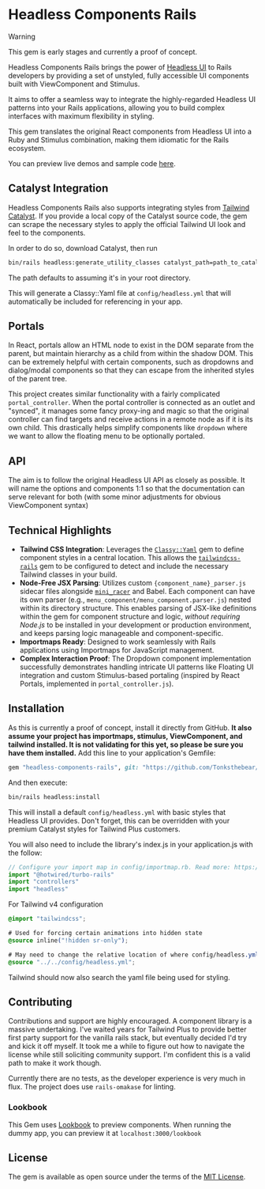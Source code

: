 # Headless Components Rails

>[!WARNING]
>This gem is early stages and currently a proof of concept.

Headless Components Rails brings the power of [Headless UI](https://headlessui.com) to Rails developers by providing a set of unstyled, fully accessible UI components built with ViewComponent and Stimulus.

It aims to offer a seamless way to integrate the highly-regarded Headless UI patterns into your Rails applications, allowing you to build complex interfaces with maximum flexibility in styling.

This gem translates the original React components from Headless UI into a Ruby and Stimulus combination, making them idiomatic for the Rails ecosystem.

You can preview live demos and sample code [here](https://headless-components-rails.onrender.com).


## Catalyst Integration

Headless Components Rails also supports integrating styles from [Tailwind Catalyst](https://catalyst.tailwindui.com/). If you provide a local copy of the Catalyst source code, the gem can scrape the necessary styles to apply the official Tailwind UI look and feel to the components.

In order to do so, download Catalyst, then run
```bash
bin/rails headless:generate_utility_classes catalyst_path=path_to_catalyst_project
```
The path defaults to assuming it's in your root directory.

This will generate a Classy::Yaml file at `config/headless.yml` that will automatically be included for referencing in your app.

## Portals
In React, portals allow an HTML node to exist in the DOM separate from the parent, but maintain hierarchy as a child from within the shadow DOM. This can be extremely helpful with certain components, such as dropdowns and dialog/modal components so that they can escape from the inherited styles of the parent tree.

This project creates similar functionality with a fairly complicated `portal_controller`. When the portal controller is connected as an outlet and "synced", it manages some fancy proxy-ing and magic so that the original controller can find targets and receive actions in a remote node as if it is its own child. This drastically helps simplify components like `dropdown` where we want to allow the floating menu to be optionally portaled. 


## API
The aim is to follow the original Headless UI API as closely as possible. It will name the options and components 1:1 so that the documentation can serve relevant for both (with some minor adjustments for obvious ViewComponent syntax)


## Technical Highlights

*   **Tailwind CSS Integration**: Leverages the [`Classy::Yaml`](https://github.com/Tonksthebear/classy-yaml) gem to define component styles in a central location. This allows the [`tailwindcss-rails`](https://github.com/rails/tailwindcss-rails) gem to be configured to detect and include the necessary Tailwind classes in your build.
*   **Node-Free JSX Parsing**: Utilizes custom `{component_name}_parser.js` sidecar files alongside [`mini_racer`](https://github.com/rubyjs/mini_racer) and Babel. Each component can have its own parser (e.g., `menu_component/menu_component.parser.js`) nested within its directory structure. This enables parsing of JSX-like definitions within the gem for component structure and logic, *without requiring Node.js* to be installed in your development or production environment, and keeps parsing logic manageable and component-specific.
*   **Importmaps Ready**: Designed to work seamlessly with Rails applications using Importmaps for JavaScript management.
*   **Complex Interaction Proof**: The Dropdown component implementation successfully demonstrates handling intricate UI patterns like Floating UI integration and custom Stimulus-based portaling (inspired by React Portals, implemented in `portal_controller.js`).

## Installation

As this is currently a proof of concept, install it directly from GitHub. **It also assume your project has importmaps, stimulus, ViewComponent, and tailwind installed. It is not validating for this yet, so please be sure you have them installed.** Add this line to your application's Gemfile:

```ruby
gem "headless-components-rails", git: "https://github.com/Tonksthebear/headless-components-rails.git"
```

And then execute:
```bash
bin/rails headless:install 
```

This will install a default `config/headless.yml` with basic styles that Headless UI provides. Don't forget, this can be overridden with your premium Catalyst styles for Tailwind Plus customers.

You will also need to include the library's index.js in your application.js with the follow:
```js
// Configure your import map in config/importmap.rb. Read more: https://github.com/rails/importmap-rails
import "@hotwired/turbo-rails"
import "controllers"
import "headless"

```

For Tailwind v4 configuration
```css
@import "tailwindcss";

# Used for forcing certain animations into hidden state
@source inline("!hidden sr-only");

# May need to change the relative location of where config/headless.yml is relative to your stylesheet
@source "../../config/headless.yml";
```
Tailwind should now also search the yaml file being used for styling.

## Contributing
Contributions and support are highly encouraged. A component library is a massive undertaking. I've waited years for Tailwind Plus to provide better first party support for the vanilla rails stack, but eventually decided I'd try and kick it off myself. It took me a while to figure out how to navigate the license while still soliciting community support. I'm confident this is a valid path to make it work though.

Currently there are no tests, as the developer experience is very much in flux. The project does use `rails-omakase` for linting.

### Lookbook
This Gem uses [Lookbook](https://lookbook.build) to preview components. When running the dummy app, you can preview it at `localhost:3000/lookbook`

## License
The gem is available as open source under the terms of the [MIT License](https://opensource.org/licenses/MIT).
